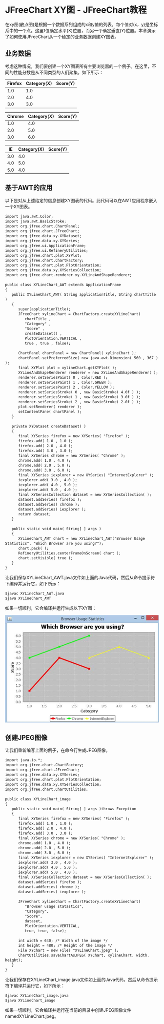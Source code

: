 # JFreeChart XY图 - JFreeChart教程

在xy图(散点图)是根据一个数据系列组成的x和y值的列表。每个值对(x，y)是坐标系中的一个点。这里1值确定水平(X)位置，而另一个确定垂直(Y)位置。本章演示了如何使用JFreeChart从一个给定的业务数据创建XY图表。

## 业务数据

考虑这种情况，我们要创建一个XY图表所有主要浏览器的一个例子。在这里，不同的性能分数是从不同类型的人们聚集，如下所示：

| Firefox | Category(X) | Score(Y) |
| --- | --- | --- |
| 1.0 | 1.0 |
| 2.0 | 4.0 |
| 3.0 | 3.0 |

| Chrome | Category(X) | Score(Y) |
| --- | --- | --- |
| 1.0 | 4.0 |
| 2.0 | 5.0 |
| 3.0 | 6.0 |

| IE | Category(X) | Score(Y) |
| --- | --- | --- |
| 3.0 | 4.0 |
| 4.0 | 5.0 |
| 5.0 | 4.0 |

## 基于AWT的应用

以下是对从上述给定的信息创建XY图表的代码。此代码可以在AWT应用程序嵌入一个XY图表。

```
import java.awt.Color; 
import java.awt.BasicStroke; 
import org.jfree.chart.ChartPanel; 
import org.jfree.chart.JFreeChart; 
import org.jfree.data.xy.XYDataset; 
import org.jfree.data.xy.XYSeries; 
import org.jfree.ui.ApplicationFrame; 
import org.jfree.ui.RefineryUtilities; 
import org.jfree.chart.plot.XYPlot; 
import org.jfree.chart.ChartFactory; 
import org.jfree.chart.plot.PlotOrientation; 
import org.jfree.data.xy.XYSeriesCollection; 
import org.jfree.chart.renderer.xy.XYLineAndShapeRenderer;

public class XYLineChart_AWT extends ApplicationFrame 
{
   public XYLineChart_AWT( String applicationTitle, String chartTitle )
   {
      super(applicationTitle);
      JFreeChart xylineChart = ChartFactory.createXYLineChart(
         chartTitle ,
         "Category" ,
         "Score" ,
         createDataset() ,
         PlotOrientation.VERTICAL ,
         true , true , false);

      ChartPanel chartPanel = new ChartPanel( xylineChart );
      chartPanel.setPreferredSize( new java.awt.Dimension( 560 , 367 ) );
      final XYPlot plot = xylineChart.getXYPlot( );
      XYLineAndShapeRenderer renderer = new XYLineAndShapeRenderer( );
      renderer.setSeriesPaint( 0 , Color.RED );
      renderer.setSeriesPaint( 1 , Color.GREEN );
      renderer.setSeriesPaint( 2 , Color.YELLOW );
      renderer.setSeriesStroke( 0 , new BasicStroke( 4.0f ) );
      renderer.setSeriesStroke( 1 , new BasicStroke( 3.0f ) );
      renderer.setSeriesStroke( 2 , new BasicStroke( 2.0f ) );
      plot.setRenderer( renderer ); 
      setContentPane( chartPanel ); 
   }

   private XYDataset createDataset( )
   {
      final XYSeries firefox = new XYSeries( "Firefox" );          
      firefox.add( 1.0 , 1.0 );          
      firefox.add( 2.0 , 4.0 );          
      firefox.add( 3.0 , 3.0 );          
      final XYSeries chrome = new XYSeries( "Chrome" );          
      chrome.add( 1.0 , 4.0 );          
      chrome.add( 2.0 , 5.0 );          
      chrome.add( 3.0 , 6.0 );          
      final XYSeries iexplorer = new XYSeries( "InternetExplorer" );          
      iexplorer.add( 3.0 , 4.0 );          
      iexplorer.add( 4.0 , 5.0 );          
      iexplorer.add( 5.0 , 4.0 );          
      final XYSeriesCollection dataset = new XYSeriesCollection( );          
      dataset.addSeries( firefox );          
      dataset.addSeries( chrome );          
      dataset.addSeries( iexplorer );
      return dataset;
   }

   public static void main( String[ ] args ) 
   {
      XYLineChart_AWT chart = new XYLineChart_AWT("Browser Usage Statistics", "Which Browser are you using?");
      chart.pack( );          
      RefineryUtilities.centerFrameOnScreen( chart );          
      chart.setVisible( true ); 
   }
}
```

让我们保存XYLineChart_AWT.java文件如上面的Java代码，然后从命令提示符下编译并运行它，如下所示：

```
$javac XYLineChart_AWT.java 
$java XYLineChart_AWT 

```

如果一切顺利，它会编译并运行生成以下XY图：

![JFreeChart XY Chart](../img/12233A928-0.jpg)

## 创建JPEG图像

让我们重新编写上面的例子，在命令行生成JPEG图像。

```
import java.io.*;
import org.jfree.chart.ChartFactory;
import org.jfree.chart.JFreeChart;
import org.jfree.data.xy.XYSeries;
import org.jfree.chart.plot.PlotOrientation;
import org.jfree.data.xy.XYSeriesCollection;
import org.jfree.chart.ChartUtilities; 

public class XYLineChart_image
{
   public static void main( String[ ] args )throws Exception
   {
      final XYSeries firefox = new XYSeries( "Firefox" );
      firefox.add( 1.0 , 1.0 );
      firefox.add( 2.0 , 4.0 );
      firefox.add( 3.0 , 3.0 );
      final XYSeries chrome = new XYSeries( "Chrome" );
      chrome.add( 1.0 , 4.0 );
      chrome.add( 2.0 , 5.0 );
      chrome.add( 3.0 , 6.0 );
      final XYSeries iexplorer = new XYSeries( "InternetExplorer" );
      iexplorer.add( 3.0 , 4.0 );
      iexplorer.add( 4.0 , 5.0 );
      iexplorer.add( 5.0 , 4.0 );
      final XYSeriesCollection dataset = new XYSeriesCollection( );
      dataset.addSeries( firefox );
      dataset.addSeries( chrome );
      dataset.addSeries( iexplorer );

      JFreeChart xylineChart = ChartFactory.createXYLineChart(
         "Browser usage statastics", 
         "Category",
         "Score", 
         dataset,
         PlotOrientation.VERTICAL, 
         true, true, false);

      int width = 640; /* Width of the image */
      int height = 480; /* Height of the image */ 
      File XYChart = new File( "XYLineChart.jpeg" ); 
      ChartUtilities.saveChartAsJPEG( XYChart, xylineChart, width, height);
   }
}
```

让我们保存在XYLineChart_image.java文件如上面的Java代码，然后从命令提示符下编译并运行它，如下所示：

```
$javac XYLineChart_image.java 
$java XYLineChart_image 

```

如果一切顺利，它会编译并运行在当前的目录中创建JPEG图像文件namedXYLineChart.jpeg。

